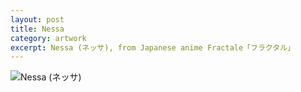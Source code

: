 ```yaml
---
layout: post
title: Nessa
category: artwork
excerpt: Nessa (ネッサ), from Japanese anime Fractale「フラクタル」
---
```


<p><img src="http://static.sparanoid.com/work/nessa.jpg" alt="Nessa (ネッサ)"></p>
